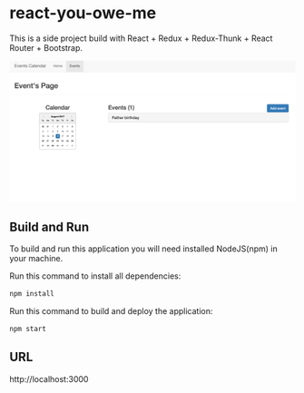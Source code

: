# react-you-owe-me

This is a side project build with React + Redux + Redux-Thunk + React Router + Bootstrap.

![alt text](screenshots/screenshot.png "")

## Build and Run

To build and run this application you will need installed NodeJS(npm) in your machine.

Run this command to install all dependencies:
```sh
npm install
```

Run this command to build and deploy the application:

```sh
npm start
```


## URL
http://localhost:3000
